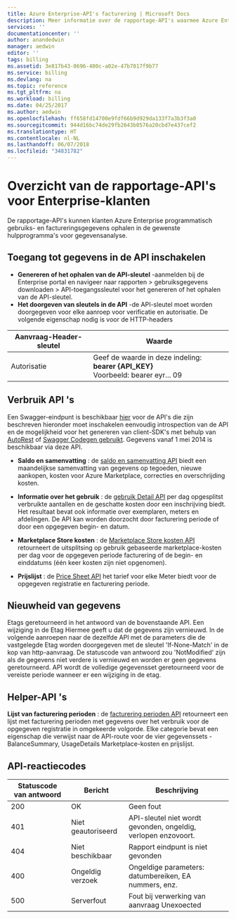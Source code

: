 ```yaml
---
title: Azure Enterprise-API's facturering | Microsoft Docs
description: Meer informatie over de rapportage-API's waarmee Azure Enterprise-klanten voor het ophalen van gegevens over het verbruik programmatisch.
services: ''
documentationcenter: ''
author: anandedwin
manager: aedwin
editor: ''
tags: billing
ms.assetid: 3e817b43-0696-400c-a02e-47b7817f9b77
ms.service: billing
ms.devlang: na
ms.topic: reference
ms.tgt_pltfrm: na
ms.workload: billing
ms.date: 04/25/2017
ms.author: aedwin
ms.openlocfilehash: ff658fd14700e9fdf66b9d929da133f7a3b3f3a0
ms.sourcegitcommit: 944d16bc74de29fb2643b0576a20cbd7e437cef2
ms.translationtype: HT
ms.contentlocale: nl-NL
ms.lasthandoff: 06/07/2018
ms.locfileid: "34831782"
---
```

# <a name="overview-of-reporting-apis-for-enterprise-customers"></a>Overzicht van de rapportage-API's voor Enterprise-klanten
De rapportage-API's kunnen klanten Azure Enterprise programmatisch gebruiks- en factureringsgegevens ophalen in de gewenste hulpprogramma's voor gegevensanalyse. 

## <a name="enabling-data-access-to-the-api"></a>Toegang tot gegevens in de API inschakelen
* **Genereren of het ophalen van de API-sleutel** -aanmelden bij de Enterprise portal en navigeer naar rapporten > gebruiksgegevens downloaden > API-toegangssleutel voor het genereren of het ophalen van de API-sleutel.
* **Het doorgeven van sleutels in de API** -de API-sleutel moet worden doorgegeven voor elke aanroep voor verificatie en autorisatie. De volgende eigenschap nodig is voor de HTTP-headers

|Aanvraag-Header-sleutel | Waarde|
|-|-|
|Autorisatie| Geef de waarde in deze indeling: **bearer {API_KEY}** <br/> Voorbeeld: bearer eyr... 09| 

## <a name="consumption-apis"></a>Verbruik API 's
Een Swagger-eindpunt is beschikbaar [hier](https://consumption.azure.com/swagger/ui/index) voor de API's die zijn beschreven hieronder moet inschakelen eenvoudig introspection van de API en de mogelijkheid voor het genereren van client-SDK's met behulp van [AutoRest](https://github.com/Azure/AutoRest) of [Swagger Codegen gebruikt](http://swagger.io/swagger-codegen/). Gegevens vanaf 1 mei 2014 is beschikbaar via deze API. 

* **Saldo en samenvatting** : de [saldo en samenvatting API](https://docs.microsoft.com/rest/api/billing/enterprise/billing-enterprise-api-balance-summary) biedt een maandelijkse samenvatting van gegevens op tegoeden, nieuwe aankopen, kosten voor Azure Marketplace, correcties en overschrijding kosten.

* **Informatie over het gebruik** : de [gebruik Detail API](https://docs.microsoft.com/rest/api/billing/enterprise/billing-enterprise-api-usage-detail) per dag opgesplitst verbruikte aantallen en de geschatte kosten door een inschrijving biedt. Het resultaat bevat ook informatie over exemplaren, meters en afdelingen. De API kan worden doorzocht door facturering periode of door een opgegeven begin- en datum. 

* **Marketplace Store kosten** : de [Marketplace Store kosten API](https://docs.microsoft.com/rest/api/billing/enterprise/billing-enterprise-api-marketplace-storecharge) retourneert de uitsplitsing op gebruik gebaseerde marketplace-kosten per dag voor de opgegeven periode facturering of de begin- en einddatums (één keer kosten zijn niet opgenomen).

* **Prijslijst** : de [Price Sheet API](https://docs.microsoft.com/rest/api/billing/enterprise/billing-enterprise-api-pricesheet) het tarief voor elke Meter biedt voor de opgegeven registratie en facturering periode. 

## <a name="data-freshness"></a>Nieuwheid van gegevens
Etags geretourneerd in het antwoord van de bovenstaande API. Een wijziging in de Etag Hiermee geeft u dat de gegevens zijn vernieuwd.  In de volgende aanroepen naar de dezelfde API met de parameters die de vastgelegde Etag worden doorgegeven met de sleutel 'If-None-Match' in de kop van http-aanvraag. De statuscode van antwoord zou 'NotModified' zijn als de gegevens niet verdere is vernieuwd en worden er geen gegevens geretourneerd. API wordt de volledige gegevensset geretourneerd voor de vereiste periode wanneer er een wijziging in de etag.

## <a name="helper-apis"></a>Helper-API 's
 **Lijst van facturering perioden** : de [facturering perioden API](https://docs.microsoft.com/rest/api/billing/enterprise/billing-enterprise-api-billing-periods) retourneert een lijst met facturering perioden met gegevens over het verbruik voor de opgegeven registratie in omgekeerde volgorde. Elke categorie bevat een eigenschap die verwijst naar de API-route voor de vier gegevenssets - BalanceSummary, UsageDetails Marketplace-kosten en prijslijst.


## <a name="api-response-codes"></a>API-reactiecodes   
|Statuscode van antwoord|Bericht|Beschrijving|
|-|-|-|
|200| OK|Geen fout|
|401| Niet geautoriseerd| API-sleutel niet wordt gevonden, ongeldig, verlopen enzovoort.|
|404| Niet beschikbaar| Rapport eindpunt is niet gevonden|
|400| Ongeldig verzoek| Ongeldige parameters: datumbereiken, EA nummers, enz.|
|500| Serverfout| Fout bij verwerking van aanvraag Unexoected| 









